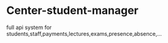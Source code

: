 # Center-student-manager
full api system for  students,staff,payments,lectures,exams,presence,absence,...
